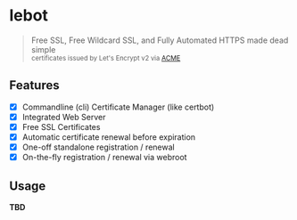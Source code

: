 # lebot

> Free SSL, Free Wildcard SSL, and Fully Automated HTTPS made dead simple<br>
  <small>certificates issued by Let's Encrypt v2 via [ACME](https://git.coolaj86.com/coolaj86/acme-v2.js)</small>

## Features

- [x] Commandline (cli) Certificate Manager (like certbot)
- [x] Integrated Web Server
- [x] Free SSL Certificates
- [x] Automatic certificate renewal before expiration
- [x] One-off standalone registration / renewal
- [x] On-the-fly registration / renewal via webroot

## Usage

__TBD__
